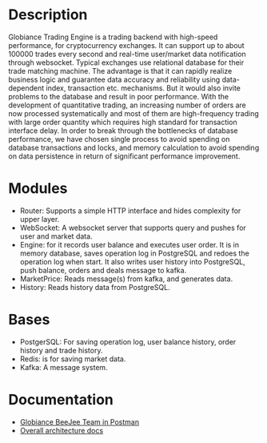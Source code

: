 # Description
Globiance Trading Engine is a trading backend with high-speed performance,  for cryptocurrency exchanges. It can support up to about 100000 trades every second and real-time user/market data notification through websocket.
Typical exchanges use relational database for their trade matching machine. The advantage is that it can rapidly realize business logic and guarantee data accuracy and reliability using data-dependent index, transaction etc. mechanisms. But it would also invite problems to the database and result in poor performance. With the development of quantitative trading, an increasing number of orders are now processed systematically and most of them are high-frequency trading with large order quantity which requires high standard for transaction interface delay. In order to break through the bottlenecks of database performance, we have chosen single process to avoid spending on database transactions and locks, and memory calculation to avoid spending on data persistence in return of significant performance improvement.

# Modules
- Router: Supports a simple HTTP interface and hides complexity for upper layer.
- WebSocket: A websocket server that supports query and pushes for user and market data.
- Engine: for it records user balance and executes user order. It is in memory database, saves operation log in PostgreSQL and redoes the operation log when start. It also     writes user history into PostgreSQL, push balance, orders and deals message to kafka.
- MarketPrice: Reads message(s) from kafka, and generates data.
- History: Reads history data from PostgreSQL.

# Bases
- PostgerSQL: For saving operation log, user balance history, order history and trade history.
- Redis: is for saving market data.
- Kafka: A message system.

# Documentation
- [Globiance BeeJee Team in Postman](https://www.postman.com/universal-space-221980/workspace/globiance-beejee-team)
- [Overall architecture docs](./docs/docs.md)
